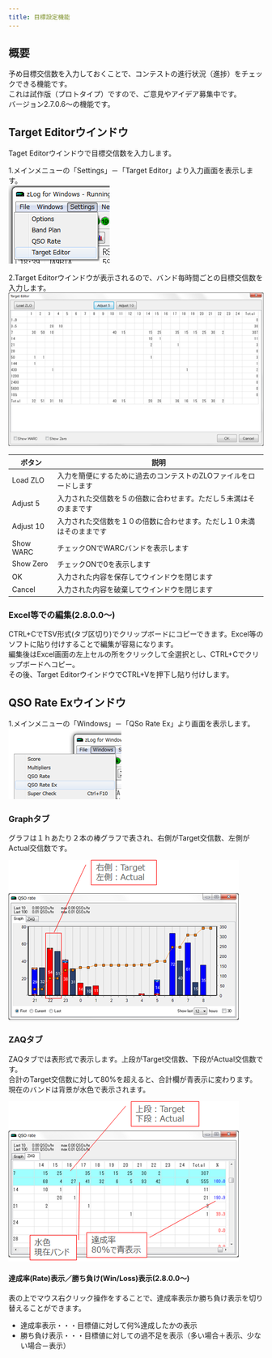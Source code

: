 ```yaml
---
title: 目標設定機能
---
```


## 概要

予め目標交信数を入力しておくことで、コンテストの進行状況（進捗）をチェックできる機能です。  
これは試作版（プロトタイプ）ですので、ご意見やアイデア募集中です。  
バージョン2.7.0.6～の機能です。  

## Target Editorウインドウ

Taget Editorウインドウで目標交信数を入力します。  

1.メインメニューの「Settings」－「Target Editor」より入力画面を表示します。  
![](https://raw.githubusercontent.com/jr8ppg/zLog/images/target_editor1.png)

2.Target Editorウインドウが表示されるので、バンド毎時間ごとの目標交信数を入力します。  
![](https://raw.githubusercontent.com/jr8ppg/zLog/images/target_editor2.png)

|ボタン|説明|
| --- | --- |
|Load ZLO|入力を簡便にするために過去のコンテストのZLOファイルをロードします|
|Adjust 5|入力された交信数を５の倍数に合わせます。ただし５未満はそのままです|
|Adjust 10|入力された交信数を１０の倍数に合わせます。ただし１０未満はそのままです|
|Show WARC|チェックONでWARCバンドを表示します|
|Show Zero|チェックONで0を表示します|
|OK|入力された内容を保存してウインドウを閉じます|
|Cancel|入力された内容を破棄してウインドウを閉じます|

### Excel等での編集(2.8.0.0～)

CTRL+CでTSV形式(タブ区切り)でクリップボードにコピーできます。Excel等のソフトに貼り付けすることで編集が容易になります。  
編集後はExcel画面の左上セルの所をクリックして全選択とし、CTRL+Cでクリップボードへコピー。  
その後、Target EditorウインドウでCTRL+Vを押下し貼り付けします。  

## QSO Rate Exウインドウ

1.メインメニューの「Windows」－「QSo Rate Ex」より画面を表示します。  
![](https://raw.githubusercontent.com/jr8ppg/zLog/images/rateex1.png)

### Graphタブ

グラフは１ｈあたり２本の棒グラフで表され、右側がTarget交信数、左側がActual交信数です。  

![](https://raw.githubusercontent.com/jr8ppg/zLog/images/rateex2.png)

### ZAQタブ

ZAQタブでは表形式で表示します。上段がTarget交信数、下段がActual交信数です。  
合計のTarget交信数に対して80%を超えると、合計欄が青表示に変わります。  
現在のバンドは背景が水色で表示されます。  

![](https://raw.githubusercontent.com/jr8ppg/zLog/images/rateex3.png)

#### 達成率(Rate)表示／勝ち負け(Win/Loss)表示(2.8.0.0～)

表の上でマウス右クリック操作をすることで、達成率表示か勝ち負け表示を切り替えることができます。  
* 達成率表示・・・目標値に対して何%達成したかの表示  
* 勝ち負け表示・・・目標値に対しての過不足を表示（多い場合＋表示、少ない場合－表示）
